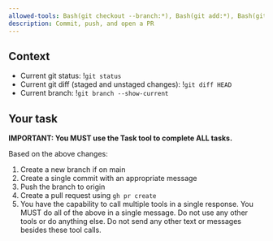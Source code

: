 ```yaml
---
allowed-tools: Bash(git checkout --branch:*), Bash(git add:*), Bash(git status:*), Bash(git push:*), Bash(git commit:*), Bash(gh pr create:*), Task
description: Commit, push, and open a PR
---
```


## Context

- Current git status: !`git status`
- Current git diff (staged and unstaged changes): !`git diff HEAD`
- Current branch: !`git branch --show-current`

## Your task

**IMPORTANT: You MUST use the Task tool to complete ALL tasks.**

Based on the above changes:

1. Create a new branch if on main
2. Create a single commit with an appropriate message
3. Push the branch to origin
4. Create a pull request using `gh pr create`
5. You have the capability to call multiple tools in a single response. You MUST do all of the above in a single message. Do not use any other tools or do anything else. Do not send any other text or messages besides these tool calls.
